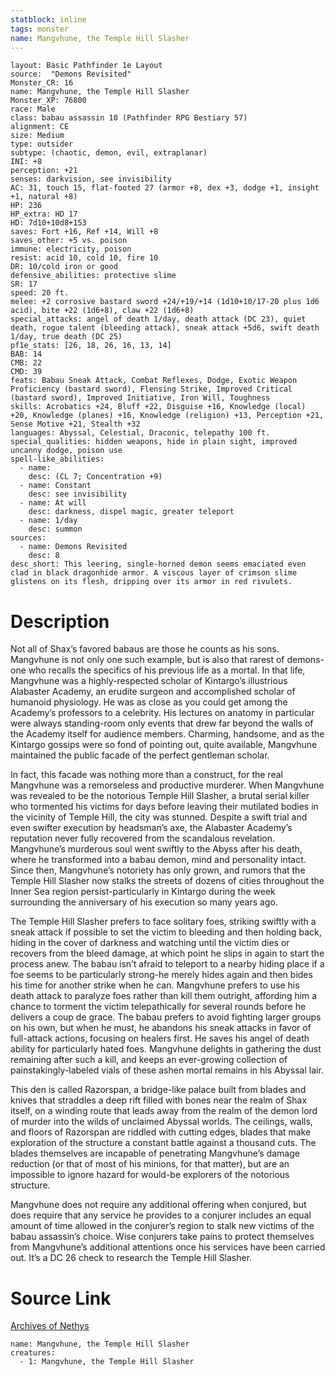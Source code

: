 ```yaml
---
statblock: inline
tags: monster
name: Mangvhune, the Temple Hill Slasher
---
```

```statblock
layout: Basic Pathfinder 1e Layout
source:  "Demons Revisited"
Monster_CR: 16
name: Mangvhune, the Temple Hill Slasher
Monster_XP: 76800
race: Male
class: babau assassin 10 (Pathfinder RPG Bestiary 57)
alignment: CE
size: Medium
type: outsider
subtype: (chaotic, demon, evil, extraplanar)
INI: +8
perception: +21
senses: darkvision, see invisibility
AC: 31, touch 15, flat-footed 27 (armor +8, dex +3, dodge +1, insight +1, natural +8)
HP: 236
HP_extra: HD 17
HD: 7d10+10d8+153
saves: Fort +16, Ref +14, Will +8
saves_other: +5 vs. poison
immune: electricity, poison
resist: acid 10, cold 10, fire 10
DR: 10/cold iron or good
defensive_abilities: protective slime
SR: 17
speed: 20 ft.
melee: +2 corrosive bastard sword +24/+19/+14 (1d10+10/17-20 plus 1d6 acid), bite +22 (1d6+8), claw +22 (1d6+8)
special_attacks: angel of death 1/day, death attack (DC 23), quiet death, rogue talent (bleeding attack), sneak attack +5d6, swift death 1/day, true death (DC 25)
pf1e_stats: [26, 18, 26, 16, 13, 14]
BAB: 14
CMB: 22
CMD: 39
feats: Babau Sneak Attack, Combat Reflexes, Dodge, Exotic Weapon Proficiency (bastard sword), Flensing Strike, Improved Critical (bastard sword), Improved Initiative, Iron Will, Toughness
skills: Acrobatics +24, Bluff +22, Disguise +16, Knowledge (local) +20, Knowledge (planes) +16, Knowledge (religion) +13, Perception +21, Sense Motive +21, Stealth +32
languages: Abyssal, Celestial, Draconic, telepathy 100 ft.
special_qualities: hidden weapons, hide in plain sight, improved uncanny dodge, poison use
spell-like_abilities:
  - name:
    desc: (CL 7; Concentration +9)
  - name: Constant
    desc: see invisibility
  - name: At will
    desc: darkness, dispel magic, greater teleport
  - name: 1/day
    desc: summon
sources:
  - name: Demons Revisited
    desc: 8
desc_short: This leering, single-horned demon seems emaciated even clad in black dragonhide armor. A viscous layer of crimson slime glistens on its flesh, dripping over its armor in red rivulets.
```
# Description
Not all of Shax’s favored babaus are those he counts as his sons. Mangvhune is not only one such example, but is also that rarest of demons-one who recalls the specifics of his previous life as a mortal. In that life, Mangvhune was a highly-respected scholar of Kintargo’s illustrious Alabaster Academy, an erudite surgeon and accomplished scholar of humanoid physiology. He was as close as you could get among the Academy’s professors to a celebrity. His lectures on anatomy in particular were always standing-room only events that drew far beyond the walls of the Academy itself for audience members. Charming, handsome, and as the Kintargo gossips were so fond of pointing out, quite available, Mangvhune maintained the public facade of the perfect gentleman scholar.

In fact, this facade was nothing more than a construct, for the real Mangvhune was a remorseless and productive murderer. When Mangvhune was revealed to be the notorious Temple Hill Slasher, a brutal serial killer who tormented his victims for days before leaving their mutilated bodies in the vicinity of Temple Hill, the city was stunned. Despite a swift trial and even swifter execution by headsman’s axe, the Alabaster Academy’s reputation never fully recovered from the scandalous revelation. Mangvhune’s murderous soul went swiftly to the Abyss after his death, where he transformed into a babau demon, mind and personality intact. Since then, Mangvhune’s notoriety has only grown, and rumors that the Temple Hill Slasher now stalks the streets of dozens of cities throughout the Inner Sea region persist-particularly in Kintargo during the week surrounding the anniversary of his execution so many years ago.

The Temple Hill Slasher prefers to face solitary foes, striking swiftly with a sneak attack if possible to set the victim to bleeding and then holding back, hiding in the cover of darkness and watching until the victim dies or recovers from the bleed damage, at which point he slips in again to start the process anew. The babau isn’t afraid to teleport to a nearby hiding place if a foe seems to be particularly strong-he merely hides again and then bides his time for another strike when he can. Mangvhune prefers to use his death attack to paralyze foes rather than kill them outright, affording him a chance to torment the victim telepathically for several rounds before he delivers a coup de grace. The babau prefers to avoid fighting larger groups on his own, but when he must, he abandons his sneak attacks in favor of full-attack actions, focusing on healers first. He saves his angel of death ability for particularly hated foes. Mangvhune delights in gathering the dust remaining after such a kill, and keeps an ever-growing collection of painstakingly-labeled vials of these ashen mortal remains in his Abyssal lair.

This den is called Razorspan, a bridge-like palace built from blades and knives that straddles a deep rift filled with bones near the realm of Shax itself, on a winding route that leads away from the realm of the demon lord of murder into the wilds of unclaimed Abyssal worlds. The ceilings, walls, and floors of Razorspan are riddled with cutting edges, blades that make exploration of the structure a constant battle against a thousand cuts. The blades themselves are incapable of penetrating Mangvhune’s damage reduction (or that of most of his minions, for that matter), but are an impossible to ignore hazard for would-be explorers of the notorious structure.

Mangvhune does not require any additional offering when conjured, but does require that any service he provides to a conjurer includes an equal amount of time allowed in the conjurer’s region to stalk new victims of the babau assassin’s choice. Wise conjurers take pains to protect themselves from Mangvhune’s additional attentions once his services have been carried out. It’s a DC 26 check to research the Temple Hill Slasher.
# Source Link
[Archives of Nethys](https://aonprd.com/MonsterDisplay.aspx?ItemName=Mangvhune%2C%20the%20Temple%20Hill%20Slasher)
```encounter-table
name: Mangvhune, the Temple Hill Slasher
creatures:
  - 1: Mangvhune, the Temple Hill Slasher
```
